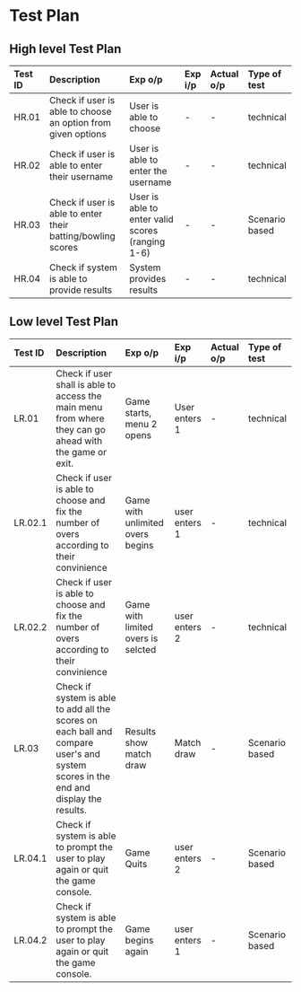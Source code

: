 # Test Plan

## High level Test Plan
| Test ID | Description | Exp o/p | Exp i/p | Actual o/p | Type of test |
| :---- | :---- | :---- | :---- | :---- | :---- |
| HR.01 | Check if user is able to choose an option from given options | User is able to choose | - | - | technical |
| HR.02 | Check if user is able to enter their username | User is able to enter the username | - | - | technical |
| HR.03 | Check if user is able to enter their batting/bowling scores | User is able to enter valid scores (ranging 1-6) | - | - | Scenario based |
| HR.04 | Check if system is able to provide results | System provides results | - | - | technical |

## Low level Test Plan
| Test ID | Description | Exp o/p | Exp i/p | Actual o/p | Type of test |
| :---- | :---- | :---- | :---- | :---- | :---- |
| LR.01 | Check if user shall is able to access the main menu from where they can go ahead with the game or exit. | Game starts, menu 2 opens | User enters 1 | - | technical |
| LR.02.1 | Check if user is able to choose and fix the number of overs according to their convinience | Game with unlimited overs begins | user enters 1 | - |technical |
| LR.02.2 | Check if user is able to choose and fix the number of overs according to their convinience | Game with limited overs is selcted | user enters 2 | - |technical |
| LR.03 | Check if system is able to add all the scores on each ball and compare user's and system scores in the end and display the results. | Results show match draw | Match draw | - | Scenario based |
| LR.04.1 | Check if system is able to prompt the user to play again or quit the game console. | Game Quits | user enters 2 | - | Scenario based |
| LR.04.2 | Check if system is able to prompt the user to play again or quit the game console. | Game begins again | user enters 1 | - | Scenario based |
